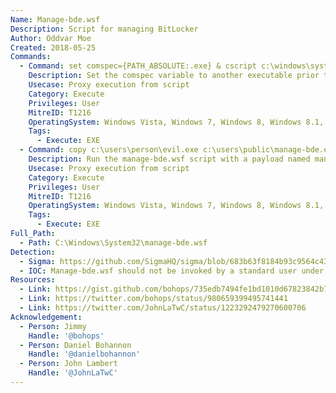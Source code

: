 ```yaml
---
Name: Manage-bde.wsf
Description: Script for managing BitLocker
Author: Oddvar Moe
Created: 2018-05-25
Commands:
  - Command: set comspec={PATH_ABSOLUTE:.exe} & cscript c:\windows\system32\manage-bde.wsf
    Description: Set the comspec variable to another executable prior to calling manage-bde.wsf for execution.
    Usecase: Proxy execution from script
    Category: Execute
    Privileges: User
    MitreID: T1216
    OperatingSystem: Windows Vista, Windows 7, Windows 8, Windows 8.1, Windows 10, Windows 11
    Tags:
      - Execute: EXE
  - Command: copy c:\users\person\evil.exe c:\users\public\manage-bde.exe & cd c:\users\public\ & cscript.exe c:\windows\system32\manage-bde.wsf
    Description: Run the manage-bde.wsf script with a payload named manage-bde.exe in the same directory to run the payload file.
    Usecase: Proxy execution from script
    Category: Execute
    Privileges: User
    MitreID: T1216
    OperatingSystem: Windows Vista, Windows 7, Windows 8, Windows 8.1, Windows 10, Windows 11
    Tags:
      - Execute: EXE
Full_Path:
  - Path: C:\Windows\System32\manage-bde.wsf
Detection:
  - Sigma: https://github.com/SigmaHQ/sigma/blob/683b63f8184b93c9564c4310d10c571cbe367e1e/rules/windows/process_creation/proc_creation_win_lolbin_manage_bde.yml
  - IOC: Manage-bde.wsf should not be invoked by a standard user under normal situations
Resources:
  - Link: https://gist.github.com/bohops/735edb7494fe1bd1010d67823842b712
  - Link: https://twitter.com/bohops/status/980659399495741441
  - Link: https://twitter.com/JohnLaTwC/status/1223292479270600706
Acknowledgement:
  - Person: Jimmy
    Handle: '@bohops'
  - Person: Daniel Bohannon
    Handle: '@danielbohannon'
  - Person: John Lambert
    Handle: '@JohnLaTwC'
---
```

